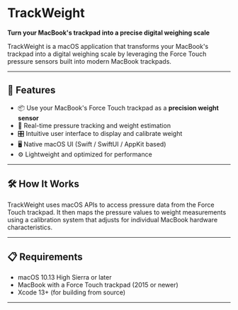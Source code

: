# TrackWeight

**Turn your MacBook's trackpad into a precise digital weighing scale**

TrackWeight is a macOS application that transforms your MacBook's trackpad into a digital weighing scale by leveraging the Force Touch pressure sensors built into modern MacBook trackpads.

---

## 🚀 Features

- 📦 Use your MacBook's Force Touch trackpad as a **precision weight sensor**
- 🧪 Real-time pressure tracking and weight estimation
- 🎛️ Intuitive user interface to display and calibrate weight
- 🖥️ Native macOS UI (Swift / SwiftUI / AppKit based)
- ⚙️ Lightweight and optimized for performance

---

## 🛠️ How It Works

TrackWeight uses macOS APIs to access pressure data from the Force Touch trackpad. It then maps the pressure values to weight measurements using a calibration system that adjusts for individual MacBook hardware characteristics.

---

## 📋 Requirements

- macOS 10.13 High Sierra or later
- MacBook with a Force Touch trackpad (2015 or newer)
- Xcode 13+ (for building from source)

---
